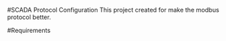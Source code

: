 #SCADA Protocol Configuration
This project created for make the modbus protocol better.

#Requirements
